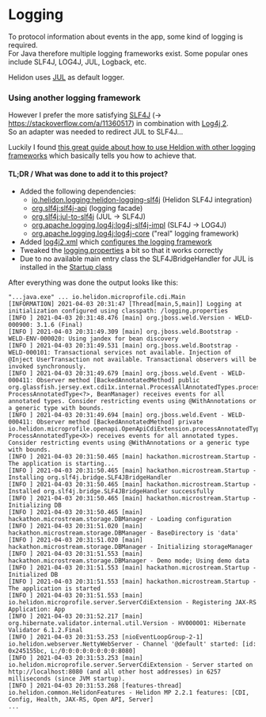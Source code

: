 # Logging
To protocol information about events in the app, some kind of logging is required.<br>
For Java therefore multiple logging frameworks exist. Some popular ones include SLF4J, LOG4J, JUL, Logback, etc.

Helidon uses [JUL](https://docs.oracle.com/javase/8/docs/api/java/util/logging/package-summary.html) as default logger.

### Using another logging framework
However I prefer the more satisfying [SLF4J](http://www.slf4j.org/) (→ https://stackoverflow.com/a/11360517) in combination with [Log4j 2](https://logging.apache.org/log4j/2.x/).<br>
So an adapter was needed to redirect JUL to SLF4J...

Luckily I found [this great guide about how to use Heldion with other logging frameworks](https://medium.com/helidon/helidon-logging-and-mdc-5de272cf085d) which basically tells you how to achieve that.

#### TL;DR / What was done to add it to this project?
* Added the following dependencies:
  * [io.helidon.logging:helidon-logging-slf4j](https://mvnrepository.com/artifact/io.helidon.logging/helidon-logging-slf4j) (Helidon SLF4J integration)
  * [org.slf4j:slf4j-api](https://mvnrepository.com/artifact/org.slf4j/slf4j-api) (logging facade)
  * [org.slf4j:jul-to-slf4j](https://mvnrepository.com/artifact/org.slf4j/jul-to-slf4j) (JUL → SLF4J)
  * [org.apache.logging.log4j:log4j-slf4j-impl](https://mvnrepository.com/artifact/org.apache.logging.log4j/log4j-slf4j-impl) (SLF4J → LOG4J)
  * [org.apache.logging.log4j:log4j-core](https://mvnrepository.com/artifact/org.apache.logging.log4j/log4j-core) ("real" logging framework)
* Added [log4j2.xml](../src/main/resources/log4j2.xml) which [configures the logging framework](https://logging.apache.org/log4j/2.x/manual/configuration.html)
* Tweaked the [logging.properties](../src/main/resources/logging.properties) a bit so that it works correctly
* Due to no available main entry class the SLF4JBridgeHandler for JUL is installed in the [Startup class](../src/main/java/hackathon/microstream/Startup.java#L26-L30)

After everything was done the output looks like this:
```
"...java.exe" ... io.helidon.microprofile.cdi.Main
[INFORMATION] 2021-04-03 20:31:47 [Thread[main,5,main]] Logging at initialization configured using classpath: /logging.properties 
[INFO ] 2021-04-03 20:31:48.476 [main] org.jboss.weld.Version - WELD-000900: 3.1.6 (Final)
[INFO ] 2021-04-03 20:31:49.309 [main] org.jboss.weld.Bootstrap - WELD-ENV-000020: Using jandex for bean discovery
[INFO ] 2021-04-03 20:31:49.531 [main] org.jboss.weld.Bootstrap - WELD-000101: Transactional services not available. Injection of @Inject UserTransaction not available. Transactional observers will be invoked synchronously.
[INFO ] 2021-04-03 20:31:49.679 [main] org.jboss.weld.Event - WELD-000411: Observer method [BackedAnnotatedMethod] public org.glassfish.jersey.ext.cdi1x.internal.ProcessAllAnnotatedTypes.processAnnotatedType(@Observes ProcessAnnotatedType<?>, BeanManager) receives events for all annotated types. Consider restricting events using @WithAnnotations or a generic type with bounds.
[INFO ] 2021-04-03 20:31:49.694 [main] org.jboss.weld.Event - WELD-000411: Observer method [BackedAnnotatedMethod] private io.helidon.microprofile.openapi.OpenApiCdiExtension.processAnnotatedType(@Observes ProcessAnnotatedType<X>) receives events for all annotated types. Consider restricting events using @WithAnnotations or a generic type with bounds.
[INFO ] 2021-04-03 20:31:50.465 [main] hackathon.microstream.Startup - The application is starting...
[INFO ] 2021-04-03 20:31:50.465 [main] hackathon.microstream.Startup - Installing org.slf4j.bridge.SLF4JBridgeHandler
[INFO ] 2021-04-03 20:31:50.465 [main] hackathon.microstream.Startup - Installed org.slf4j.bridge.SLF4JBridgeHandler successfully
[INFO ] 2021-04-03 20:31:50.465 [main] hackathon.microstream.Startup - Initializing DB
[INFO ] 2021-04-03 20:31:50.465 [main] hackathon.microstream.storage.DBManager - Loading configuration
[INFO ] 2021-04-03 20:31:51.020 [main] hackathon.microstream.storage.DBManager - BaseDirectory is 'data'
[INFO ] 2021-04-03 20:31:51.020 [main] hackathon.microstream.storage.DBManager - Initializing storageManager
[INFO ] 2021-04-03 20:31:51.553 [main] hackathon.microstream.storage.DBManager - Demo mode; Using demo data
[INFO ] 2021-04-03 20:31:51.553 [main] hackathon.microstream.Startup - Initialized DB
[INFO ] 2021-04-03 20:31:51.553 [main] hackathon.microstream.Startup - The application is started
[INFO ] 2021-04-03 20:31:51.553 [main] io.helidon.microprofile.server.ServerCdiExtension - Registering JAX-RS Application: App
[INFO ] 2021-04-03 20:31:52.217 [main] org.hibernate.validator.internal.util.Version - HV000001: Hibernate Validator 6.1.2.Final
[INFO ] 2021-04-03 20:31:53.253 [nioEventLoopGroup-2-1] io.helidon.webserver.NettyWebServer - Channel '@default' started: [id: 0x245155bc, L:/0:0:0:0:0:0:0:0:8080]
[INFO ] 2021-04-03 20:31:53.253 [main] io.helidon.microprofile.server.ServerCdiExtension - Server started on http://localhost:8080 (and all other host addresses) in 6257 milliseconds (since JVM startup).
[INFO ] 2021-04-03 20:31:53.268 [features-thread] io.helidon.common.HelidonFeatures - Helidon MP 2.2.1 features: [CDI, Config, Health, JAX-RS, Open API, Server]
...
```
